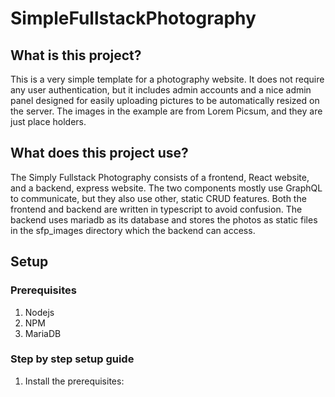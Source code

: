 # SimpleFullstackPhotography

## What is this project?

This is a very simple template for a photography website. It does not require any user authentication, but it includes admin
accounts and a nice admin panel designed for easily uploading pictures to be automatically resized on the server. The images
in the example are from Lorem Picsum, and they are just place holders.

## What does this project use?

The Simply Fullstack Photography consists of a frontend, React website, and a backend, express website. The two components
mostly use GraphQL to communicate, but they also use other, static CRUD features. Both the frontend and backend 
are written in typescript to avoid confusion. The backend uses mariadb as its database and stores the photos as static
files in the sfp_images directory which the backend can access.

## Setup

### Prerequisites

1. Nodejs
2. NPM
3. MariaDB

### Step by step setup guide

1. Install the prerequisites:

```bash



```